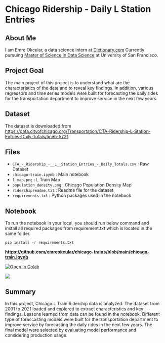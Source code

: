 # Chicago Ridership - Daily L Station Entries

## About Me

I am Emre Okcular, a data science intern at [Dictionary.com](https://www.dictionary.com/) Currently pursuing [Master of Science in Data Science](https://www.usfca.edu/arts-sciences/graduate-programs/data-science) at University of San Francisco.

## Project Goal

The main project of this project is to understand what are the characteristics of the data and to reveal key findings. In addition, various regressors and time series models were built for forecasting the daily rides for the transportation department to improve service in the next few years.

## Dataset

The dataset is downloaded from https://data.cityofchicago.org/Transportation/CTA-Ridership-L-Station-Entries-Daily-Totals/5neh-572f.

## Files

* ```CTA_-_Ridership_-__L__Station_Entries_-_Daily_Totals.csv``` : Raw Dataset
* ```chicago-train.ipynb``` : Main notebook
* ```l_map.png``` : L Train Map
* ```population_density.png``` : Chicago Population Density Map
* ```ridershipreadme.txt``` : Readme file for the dataset
* ```requirements.txt``` : Python packages used in the notebook

## Notebook

To run the notebook in your local, you should run below command and install all required packages from requirement.txt which is located in the same folder.

```pip install -r requirements.txt```

**https://github.com/emreokcular/chicago-trains/blob/main/chicago-train.ipynb**

[![Open In Colab](https://colab.research.google.com/assets/colab-badge.svg)](https://colab.research.google.com/github/emreokcular/chicago-trains/blob/main/chicago-train.ipynb)

[<img src="https://deepnote.com/buttons/launch-in-deepnote-small.svg">](https://deepnote.com/project/chicago-trains-Sppg_Kd4TbqyAiHfbe8M8A) 

## Summary

In this project, Chicago L Train Ridership data is analyzed. The dataset from 2001 to 2021 loaded and explored to extract characteristics and key findings. Lessons learned from data can be found in the notebook. Different type of forescasting models were built for the transportation department to improve service by forecasting the daily rides in the next few years. The final model were selected by evaluating model performance and considering production usage.